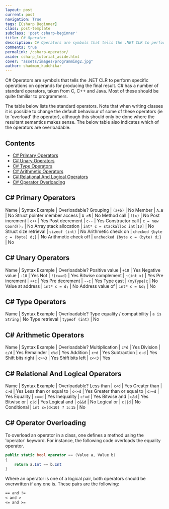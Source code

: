 ```yaml
---
layout: post
current: post
navigation: True
tags: [Csharp Beginner]
class: post-template
subclass: 'post csharp-beginner'
title: C# Operator
description: C# Operators are symbols that tells the .NET CLR to perform specific operations on operands for producing the final result. This tutorial explains the arithmetic, relational, logical, bitwise, assignment, and other c# operators one by one.
comments: true
permalink: /csharp-operator/
aside: csharp_tutorial_aside.html
cover: "assets/images/programming2.jpg"
author: shadman_kudchikar
---
```


C# Operators are symbols that tells the .NET CLR to perform specific operations on operands for producing the final result. C# has a number of standard operators, taken from C, C++ and Java. Most of these should be quite familiar to programmers. 

The table below lists the standard operators. Note that when writing classes it is possible to change the default behaviour of some of these operators (ie to 'overload' the operator), although this should only be done where the resultant semantics makes sense. The below table also indicates which of the operators are overloadable.

## Contents
- [C\# Primary Operators](#c-primary-operators)
- [C\# Unary Operators](#c-unary-operators)
- [C\# Type Operators](#c-type-operators)
- [C\# Arithmetic Operators](#c-arithmetic-operators)
- [C\# Relational And Logical Operators](#c-relational-and-logical-operators)
- [C\# Operator Overloading](#c-operator-overloading)


## C\# Primary Operators

 Name | Syntax Example | Overloadable?
 Grouping | `(a+b)` | No
 Member | `A.B` | No
 Struct pointer member access | `A->B` | No
 Method call | `f(x)` | No
 Post increment | `c++` | Yes
 Post decrement | `c--` | Yes
 Constructor call | `c = new Coord();` | No
 Array stack allocation | `int* c = stackalloc int[10]` | No
 Struct size retrieval | `sizeof (int)` | No
 Arithmetic check on | `checked {byte c = (byte) d;}` | No
 Arithmetic check off | `unchecked {byte c = (byte) d;}` | No

## C\# Unary Operators

 Name | Syntax Example | Overloadable?
 Positive value | `+10` | Yes
 Negative value | `-10` | Yes
 Not | `!(c==d)` | Yes
 Bitwise complement | `~(int x)` | Yes
 Pre increment | `++c` | Yes
 Pre decrement | `--c` | Yes
 Type cast | `(myType)c` | No
 Value at address | `int* c = d;` | No
 Address value of | `int* c = &d;` | No

## C\# Type Operators

 Name | Syntax Example | Overloadable?
 Type equality / compatibility | `a is String` | No
 Type retrieval | `typeof (int)` | No


## C\# Arithmetic Operators

 Name | Syntax Example | Overloadable?
 Multiplication | `c*d` | Yes
 Division | `c/d` | Yes
 Remainder | `c%d` | Yes
 Addition | `c+d` | Yes
 Subtraction | `c-d` | Yes
 Shift bits right | `c>>3` | Yes
 Shift bits left | `c<<3` | Yes

## C\# Relational And Logical Operators

 Name | Syntax Example | Overloadable?
 Less than | `c<d` | Yes
 Greater than | `c>d` | Yes
 Less than or equal to | `c<=d` | Yes
 Greater than or equal to | `c>=d` | Yes
 Equality | `c==d` | Yes
 Inequality | `c!=d` | Yes
 Bitwise and | `c&d` | Yes
 Bitwise or | `c|d` | Yes
 Logical and | `c&&d` | No
 Logical or | `c||d` | No
 Conditional | `int c=(d<10) ? 5:15` | No

## C\# Operator Overloading

To overload an operator in a class, one defines a method using the 'operator' keyword. For instance, the following code overloads the equality operator. <!--(see lesson 13 for details about methods).-->

```cs
public static bool operator == (Value a, Value b)
{
	return a.Int == b.Int
}
```

Where an operator is one of a logical pair, both operators should be overwritten if any one is. These pairs are the following:

```txt
== and !=
< and >
<= and >=
```